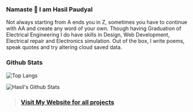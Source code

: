 ### Namaste 🙏 I am Hasil Paudyal

Not always starting from A ends you in Z, sometimes you have to continue with AA and create any word of your own. Though having Graduation of Electrical Engineering I do have skills in Design, Web Development, Electrical repair and Electronics simulation. Out of the box, I write poems, speak quotes and try altering cloud saved data.

### Github Stats
![Top Langs](https://github-readme-stats.vercel.app/api/top-langs/?username=ha5il&layout=compact)

![Hasil's Github Stats](https://github-readme-stats.vercel.app/api?username=ha5il&show_icons=true&count_private=true&theme=buefy&hide=prs,contribs)

>### [Visit My Website for all projects](https://hasilpaudyal.com.np/projects)
